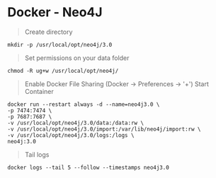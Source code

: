 # Docker - Neo4J


> Create directory
```shell
mkdir -p /usr/local/opt/neo4j/3.0
```

> Set permissions on your data folder
```shell
chmod -R ug+w /usr/local/opt/neo4j/
```

> Enable Docker File Sharing (Docker -> Preferences -> '+')
> Start Container
```shell
docker run --restart always -d --name=neo4j3.0 \
-p 7474:7474 \
-p 7687:7687 \
-v /usr/local/opt/neo4j/3.0/data:/data:rw \
-v /usr/local/opt/neo4j/3.0/import:/var/lib/neo4j/import:rw \
-v /usr/local/opt/neo4j/3.0/logs:/logs \
neo4j:3.0
```

> Tail logs
```shell
docker logs --tail 5 --follow --timestamps neo4j3.0
```